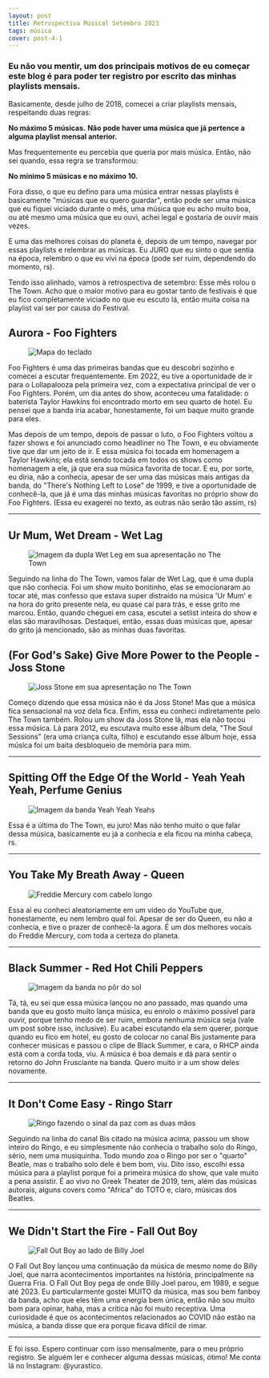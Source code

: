 ```yaml
---
layout: post
title: Retrospectiva Musical Setembro 2023
tags: música
cover: post-4-1
---
```


### Eu não vou mentir, um dos principais motivos de eu começar este blog é para poder ter registro por escrito das minhas playlists mensais.

Basicamente, desde julho de 2018, comecei a criar playlists mensais, respeitando duas regras:

**No máximo 5 músicas.**
**Não pode haver uma música que já pertence a alguma playlist mensal anterior.**

Mas frequentemente eu percebia que queria por mais música. Então, não sei quando, essa regra se transformou:

**No mínimo 5 músicas e no máximo 10.**

Fora disso, o que eu defino para uma música entrar nessas playlists é basicamente "músicas que eu quero guardar", então pode ser uma música que eu fiquei viciado durante o mês, uma música que eu acho muito boa, ou até mesmo uma música que eu ouvi, achei legal e gostaria de ouvir mais vezes.

E uma das melhores coisas do planeta é, depois de um tempo, navegar por essas playlists e relembrar as músicas. Eu JURO que eu sinto o que sentia na época, relembro o que eu vivi na época (pode ser ruim, dependendo do momento, rs).

Tendo isso alinhado, vamos à retrospectiva de setembro:
Esse mês rolou o The Town. Acho que o maior motivo para eu gostar tanto de festivais é que eu fico completamente viciado no que eu escuto lá, então muita coisa na playlist vai ser por causa do Festival.

## Aurora - Foo Fighters

<figure class="post-banner-box">
    <img style="" src="/assets/img/post-4-2.jpg" alt="Mapa do teclado"/>
</figure>

Foo Fighters é uma das primeiras bandas que eu descobri sozinho e comecei a escutar frequentemente. Em 2022, eu tive a oportunidade de ir para o Lollapalooza pela primeira vez, com a expectativa principal de ver o Foo Fighters. Porém, um dia antes do show, aconteceu uma fatalidade: o baterista Taylor Hawkins foi encontrado morto em seu quarto de hotel. Eu pensei que a banda iria acabar, honestamente, foi um baque muito grande para eles. 

Mas depois de um tempo, depois de passar o luto, o Foo Fighters voltou a fazer shows e foi anunciado como headliner no The Town, e eu obviamente tive que dar um jeito de ir. 
E essa música foi tocada em homenagem a Taylor Hawkins; ela está sendo tocada em todos os shows como homenagem a ele, já que era sua música favorita de tocar. E eu, por sorte, eu diria, não a conhecia, apesar de ser uma das músicas mais antigas da banda, do "There's Nothing Left to Lose" de 1999, e tive a oportunidade de conhecê-la, que já é uma das minhas músicas favoritas no próprio show do Foo Fighters.
(Essa eu exagerei no texto, as outras não serão tão assim, rs)

---

## Ur Mum, Wet Dream - Wet Lag

<figure class="post-banner-box">
    <img style="object-position: top;" src="/assets/img/post-4-3.jpg" alt="Imagem da dupla Wet Leg em sua apresentação no The Town"/>
</figure>

Seguindo na linha do The Town, vamos falar de Wet Lag, que é uma dupla que não conhecia. Foi um show muito bonitinho, elas se emocionaram ao tocar até, mas confesso que estava super distraído na música 'Ur Mum' e na hora do grito presente nela, eu quase caí para trás, e esse grito me marcou. Então, quando cheguei em casa, escutei a setlist inteira do show e elas são maravilhosas. Destaquei, então, essas duas músicas que, apesar do grito já mencionado, são as minhas duas favoritas.

## (For God's Sake) Give More Power to the People - Joss Stone

<figure class="post-banner-box">
    <img style="object-position: top;" src="/assets/img/post-4-4.jpg" alt="Joss Stone em sua apresentação no The Town"/>
</figure>

Começo dizendo que essa música não é da Joss Stone! Mas que a música fica sensacional na voz dela fica. Enfim, essa eu conheci indiretamente pelo The Town também. Rolou um show da Joss Stone lá, mas ela não tocou essa música. Lá para 2012, eu escutava muito esse álbum dela, "The Soul Sessions" (era uma criança culta, filho) e escutando esse álbum hoje, essa música foi um baita desbloqueio de memória para mim.

---

## Spitting Off the Edge Of the World - Yeah Yeah Yeah, Perfume Genius

<figure class="post-banner-box">
    <img style="object-position: top;" src="/assets/img/post-4-5.jpg" alt="Imagem da banda Yeah Yeah Yeahs"/>
</figure>

Essa é a última do The Town, eu juro! Mas não tenho muito o que falar dessa música, basicamente eu já a conhecia e ela ficou na minha cabeça, rs.

---

## You Take My Breath Away - Queen

<figure class="post-banner-box">
    <img style="object-position: top;" src="/assets/img/post-4-6.jpg" alt="Freddie Mercury com cabelo longo"/>
</figure>

Essa aí eu conheci aleatoriamente em um vídeo do YouTube que, honestamente, eu nem lembro qual foi. Apesar de ser do Queen, eu não a conhecia, e tive o prazer de conhecê-la agora. É um dos melhores vocais do Freddie Mercury, com toda a certeza do planeta.

---

## Black Summer - Red Hot Chili Peppers

<figure class="post-banner-box">
    <img style="" src="/assets/img/post-4-7.jpg" alt="Imagem da banda no pôr do sol"/>
</figure>

Tá, tá, eu sei que essa música lançou no ano passado, mas quando uma banda que eu gosto muito lança música, eu enrolo o máximo possível para ouvir, porque tenho medo de ser ruim, embora nenhuma música seja (vale um post sobre isso, inclusive). Eu acabei escutando ela sem querer, porque quando eu fico em hotel, eu gosto de colocar no canal Bis justamente para conhecer músicas e passou o clipe de Black Summer, e cara, o RHCP ainda está com a corda toda, viu. A música é boa demais e dá para sentir o retorno do John Frusciante na banda. Quero muito ir a um show deles novamente.

---

## It Don't Come Easy - Ringo Starr

<figure class="post-banner-box">
    <img style="" src="/assets/img/post-4-8.jpg" alt="Ringo fazendo o sinal da paz com as duas mãos"/>
</figure>

Seguindo na linha do canal Bis citado na música acima, passou um show inteiro do Ringo, e eu simplesmente não conhecia o trabalho solo do Ringo, sério, nem uma musiquinha. Todo mundo zoa o Ringo por ser o "quarto" Beatle, mas o trabalho solo dele é bem bom, viu. Dito isso, escolhi essa música para a playlist porque foi a primeira música do show, que vale muito a pena assistir. É ao vivo no Greek Theater de 2019, tem, além das músicas autorais, alguns covers como "Africa" do TOTO e, claro, músicas dos Beatles.

---

## We Didn't Start the Fire - Fall Out Boy

<figure class="post-banner-box">
    <img style="object-position: top;" src="/assets/img/post-4-9.jpg" alt="Fall Out Boy ao lado de Billy Joel"/>
</figure>

O Fall Out Boy lançou uma continuação da música de mesmo nome do Billy Joel, que narra acontecimentos importantes na história, principalmente na Guerra Fria. O Fall Out Boy pega de onde Billy Joel parou, em 1989, e segue até 2023. Eu particularmente gostei MUITO da música, mas sou bem fanboy da banda, acho que eles têm uma energia bem única, então não sou muito bom para opinar, haha, mas a crítica não foi muito receptiva. Uma curiosidade é que os acontecimentos relacionados ao COVID não estão na música, a banda disse que era porque ficava difícil de rimar.

---

E foi isso. Espero continuar com isso mensalmente, para o meu próprio registro. Se alguém ler e conhecer alguma dessas músicas, ótimo! Me conta lá no Instagram: @yurastico.
